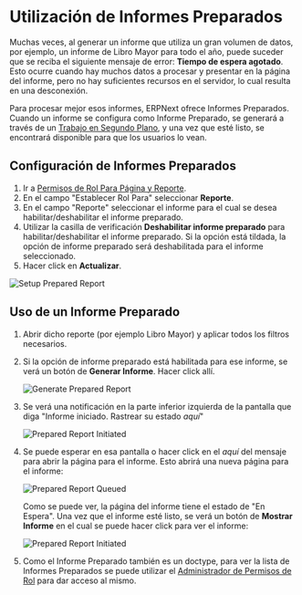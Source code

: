 <!-- add-breadcrumbs -->
# Utilización de Informes Preparados

Muchas veces, al generar un informe que utiliza un gran volumen de datos, por ejemplo, un informe de Libro Mayor para todo el año, puede suceder que se reciba el siguiente mensaje de error: **Tiempo de espera agotado**. Esto ocurre cuando hay muchos datos a procesar y presentar en la página del informe, pero no hay suficientes recursos en el servidor, lo cual resulta en una desconexión.

Para procesar mejor esos informes, ERPNext ofrece Informes Preparados. Cuando un informe se configura como Informe Preparado, se generará a través de un [Trabajo en Segundo Plano](https://frappe.io/docs/user/en/guides/app-development/running-background-jobs), y una vez que esté listo, se encontrará disponible para que los usuarios lo vean. 

## Configuración de Informes Preparados

1. Ir a [Permisos de Rol Para Página y Reporte](/docs/user/manual/es/setting-up/users-and-permissions/role-permission-for-page-and-report).
1. En el campo "Establecer Rol Para" seleccionar **Reporte**.
1. En el campo "Reporte" seleccionar el informe para el cual se desea habilitar/deshabilitar el informe preparado.
1. Utilizar la casilla de verificación **Deshabilitar informe preparado** para habilitar/deshabilitar el informe preparado. Si la opción está tildada, la opción de informe preparado será deshabilitada para el informe seleccionado. 
1. Hacer click en **Actualizar**.

<img alt="Setup Prepared Report" class="screenshot" src="{{docs_base_url}}/assets/img/articles/set-prep-report.gif">

## Uso de un Informe Preparado

1. Abrir dicho reporte (por ejemplo Libro Mayor) y aplicar todos los filtros necesarios.
1. Si la opción de informe preparado está habilitada para ese informe, se verá un botón de **Generar Informe**. Hacer click allí.
 
    <img alt="Generate Prepared Report" class="screenshot" src="{{docs_base_url}}/assets/img/articles/prepared-report-generate.png">
    
1. Se verá una notificación en la parte inferior izquierda de la pantalla que diga "Informe iniciado. Rastrear su estado _aquí_"
 
    <img alt="Prepared Report Initiated" class="screenshot" src="{{docs_base_url}}/assets/img/articles/prepared-report-bg.png">
    
1. Se puede esperar en esa pantalla o hacer click en el _aquí_ del mensaje para abrir la página para el informe. Esto abrirá una nueva página para el informe:
    
    <img alt="Prepared Report Queued" class="screenshot" src="{{docs_base_url}}/assets/img/articles/prepared-report-queued.png">
    
    Como se puede ver, la página del informe tiene el estado de "En Espera". Una vez que el informe esté listo, se verá un botón de **Mostrar Informe** en el cual se puede hacer click para ver el informe:
    
     <img alt="Prepared Report Initiated" class="screenshot" src="{{docs_base_url}}/assets/img/articles/prepared-report-page.png">
     
1. Como el Informe Preparado también es un doctype, para ver la lista de Informes Preparados se puede utilizar el [Administrador de Permisos de Rol](/docs/user/manual/es/setting-up/users-and-permissions/role-based-permissions) para dar acceso al mismo.
